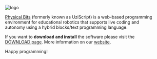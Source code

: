 ![logo](./docs/img/logo.png)

[Physical Bits](https://gira.github.io/PhysicalBits/) (formerly known as UziScript) is a web-based programming environment for educational robotics that supports live coding and autonomy using a hybrid blocks/text programming language.

If you want to __download and install__ the software please visit the [DOWNLOAD page](https://gira.github.io/PhysicalBits/DOWNLOAD.html). More information on our [website](https://gira.github.io/PhysicalBits/).

Happy programming!
